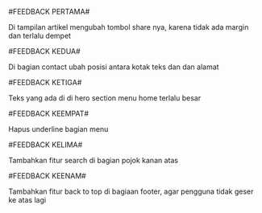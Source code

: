 #FEEDBACK PERTAMA#

Di tampilan artikel mengubah tombol share nya, karena tidak ada margin dan terlalu dempet

#FEEDBACK KEDUA#

Di bagian contact ubah posisi antara kotak teks dan dan alamat

#FEEDBACK KETIGA#

Teks yang ada di di hero section menu home terlalu besar

#FEEDBACK KEEMPAT#

Hapus underline bagian menu

#FEEDBACK KELIMA#

Tambahkan fitur search di bagian pojok kanan atas

#FEEDBACK KEENAM#

Tambahkan fitur back to top di bagiaan footer, agar pengguna tidak geser ke atas lagi
